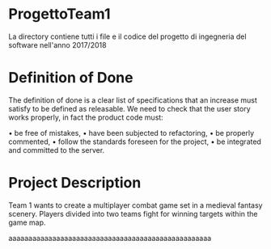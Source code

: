 # ProgettoTeam1
La directory contiene tutti i file e il codice del progetto di ingegneria del software nell'anno 2017/2018 

# Definition of Done
The definition of done is a clear list of specifications that an increase must satisfy to be defined as releasable. We need to check that the user story works properly, in fact the product code must:

• be free of mistakes,
• have been subjected to refactoring,
• be properly commented,
• follow the standards foreseen for the project,
• be integrated and committed to the server.

# Project Description 
Team 1 wants to create a multiplayer combat game set in a medieval fantasy scenery. Players divided into two teams fight for winning targets within the game map.

aaaaaaaaaaaaaaaaaaaaaaaaaaaaaaaaaaaaaaaaaaaaaaaaaaa
